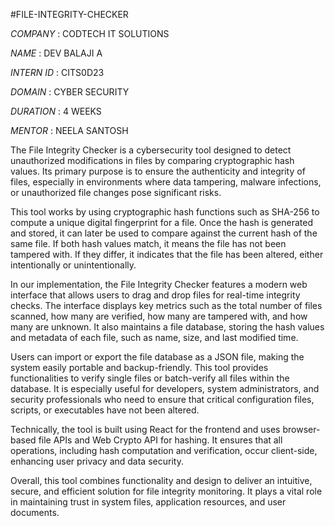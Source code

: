 #FILE-INTEGRITY-CHECKER

*COMPANY*    :    CODTECH IT SOLUTIONS

*NAME*       :    DEV BALAJI A

*INTERN ID*  :    CITS0D23

*DOMAIN*     :    CYBER SECURITY

*DURATION*   :    4 WEEKS

*MENTOR*     :    NEELA SANTOSH


The File Integrity Checker is a cybersecurity tool designed to detect unauthorized modifications in files by comparing cryptographic hash values. Its primary purpose is to ensure the authenticity and integrity of files, especially in environments where data tampering, malware infections, or unauthorized file changes pose significant risks.

This tool works by using cryptographic hash functions such as SHA-256 to compute a unique digital fingerprint for a file. Once the hash is generated and stored, it can later be used to compare against the current hash of the same file. If both hash values match, it means the file has not been tampered with. If they differ, it indicates that the file has been altered, either intentionally or unintentionally.

In our implementation, the File Integrity Checker features a modern web interface that allows users to drag and drop files for real-time integrity checks. The interface displays key metrics such as the total number of files scanned, how many are verified, how many are tampered with, and how many are unknown. It also maintains a file database, storing the hash values and metadata of each file, such as name, size, and last modified time.

Users can import or export the file database as a JSON file, making the system easily portable and backup-friendly. This tool provides functionalities to verify single files or batch-verify all files within the database. It is especially useful for developers, system administrators, and security professionals who need to ensure that critical configuration files, scripts, or executables have not been altered.

Technically, the tool is built using React for the frontend and uses browser-based file APIs and Web Crypto API for hashing. It ensures that all operations, including hash computation and verification, occur client-side, enhancing user privacy and data security.

Overall, this tool combines functionality and design to deliver an intuitive, secure, and efficient solution for file integrity monitoring. It plays a vital role in maintaining trust in system files, application resources, and user documents.
